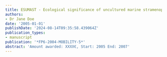 ```yaml
---
title: ESUMAST - Ecological significance of uncultured marine stramenopiles
authors:
- Dr Jane Doe
date: '2005-01-01'
publishDate: '2024-08-14T09:35:58.439064Z'
publication_types:
- manuscript
publication: '*FP6-2004-MOBILITY-5*'
abstract: 'Amount awarded: XXXX€, Start: 2005 End: 2007'
---
```

